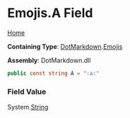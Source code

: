 # Emojis\.A Field

[Home](../../../README.md)

**Containing Type**: [DotMarkdown](../../README.md)\.[Emojis](../README.md)

**Assembly**: DotMarkdown\.dll

```csharp
public const string A = ":a:"
```

### Field Value

System\.[String](https://docs.microsoft.com/en-us/dotnet/api/system.string)